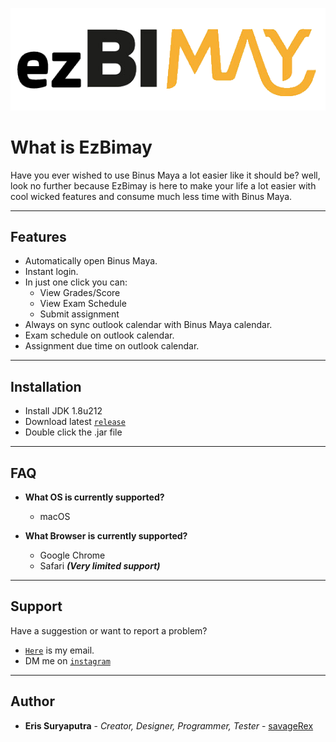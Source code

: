 ![](ezBimay.png)

# What is EzBimay
Have you ever wished to use Binus Maya a lot easier like it should be? well, look no further because EzBimay is here to 
make your life a lot easier with cool wicked features and consume much less time with Binus Maya.

---

## Features
- Automatically open Binus Maya.
- Instant login.
- In just one click you can:
   - View Grades/Score
   - View Exam Schedule
   - Submit assignment
- Always on sync outlook calendar with Binus Maya calendar.
- Exam schedule on outlook calendar.
- Assignment due time on outlook calendar.

---

## Installation
- Install JDK 1.8u212
- Download latest <a href="https://github.com/savageRex/EzBimay/releases/latest/download/EzBimay.jar" target="_blank">`release`</a>
- Double click the .jar file

---

## FAQ

- **What OS is currently supported?**
    - macOS
    
- **What Browser is currently supported?**
    - Google Chrome
    - Safari ***(Very limited support)***

---

## Support

Have a suggestion or want to report a problem?

- <a href="mailto:eris77cool@gmail.com" target="_blank">`Here`</a> is my email.
- DM me on <a href="http://instagram.com/eris.ky" target="_blank">`instagram`</a>

---

## Author
* **Eris Suryaputra** - *Creator, Designer, Programmer, Tester* - [savageRex](https://github.com/savageRex)
